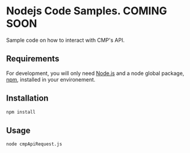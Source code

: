 # Nodejs Code Samples. COMING SOON
Sample code on how to interact with CMP's API.

## Requirements

For development, you will only need [Node.js](https://nodejs.org/en/download/) and a node global package, [npm](https://www.npmjs.com/get-npm), installed in your environement.

## Installation
```bash
npm install
```

## Usage
```bash
node cmpApiRequest.js 
```